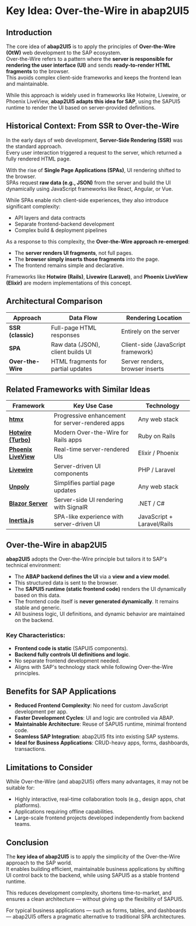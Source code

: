 # Key Idea: Over-the-Wire in abap2UI5

## Introduction

The core idea of **abap2UI5** is to apply the principles of **Over-the-Wire (OtW)** web development to the SAP ecosystem.  
Over-the-Wire refers to a pattern where the **server is responsible for rendering the user interface (UI)** and sends **ready-to-render HTML fragments** to the browser.  
This avoids complex client-side frameworks and keeps the frontend lean and maintainable.

While this approach is widely used in frameworks like Hotwire, Livewire, or Phoenix LiveView, **abap2UI5 adapts this idea for SAP**, using the SAPUI5 runtime to render the UI based on server-provided definitions.

## Historical Context: From SSR to Over-the-Wire

In the early days of web development, **Server-Side Rendering (SSR)** was the standard approach.  
Every user interaction triggered a request to the server, which returned a fully rendered HTML page.

With the rise of **Single Page Applications (SPAs)**, UI rendering shifted to the browser.  
SPAs request **raw data (e.g., JSON)** from the server and build the UI dynamically using JavaScript frameworks like React, Angular, or Vue.

While SPAs enable rich client-side experiences, they also introduce significant complexity:
- API layers and data contracts
- Separate frontend-backend development
- Complex build & deployment pipelines

As a response to this complexity, the **Over-the-Wire approach re-emerged**:
- The **server renders UI fragments**, not full pages.
- The **browser simply inserts those fragments** into the page.
- The frontend remains simple and declarative.

Frameworks like **Hotwire (Rails)**, **Livewire (Laravel)**, and **Phoenix LiveView (Elixir)** are modern implementations of this concept.

## Architectural Comparison

| Approach | Data Flow | Rendering Location |
|----------|-----------|-------------------|
| **SSR (classic)** | Full-page HTML responses | Entirely on the server |
| **SPA** | Raw data (JSON), client builds UI | Client-side (JavaScript framework) |
| **Over-the-Wire** | HTML fragments for partial updates | Server renders, browser inserts |

## Related Frameworks with Similar Ideas

| Framework | Key Use Case | Technology |
|-----------|--------------|------------|
| **[htmx](https://htmx.org/)** | Progressive enhancement for server-rendered apps | Any web stack |
| **[Hotwire (Turbo)](https://hotwired.dev/)** | Modern Over-the-Wire for Rails apps | Ruby on Rails |
| **[Phoenix LiveView](https://hexdocs.pm/phoenix_live_view)** | Real-time server-rendered UIs | Elixir / Phoenix |
| **[Livewire](https://livewire.laravel.com/)** | Server-driven UI components | PHP / Laravel |
| **[Unpoly](https://unpoly.com/)** | Simplifies partial page updates | Any web stack |
| **[Blazor Server](https://learn.microsoft.com/en-us/aspnet/core/blazor/)** | Server-side UI rendering with SignalR | .NET / C# |
| **[Inertia.js](https://inertiajs.com/)** | SPA-like experience with server-driven UI | JavaScript + Laravel/Rails |

## Over-the-Wire in abap2UI5

**abap2UI5** adopts the Over-the-Wire principle but tailors it to SAP's technical environment:

- The **ABAP backend defines the UI** via a **view and a view model**.
- This structured data is sent to the browser.
- The **SAPUI5 runtime (static frontend code)** renders the UI dynamically based on this data.
- The frontend code itself is **never generated dynamically**. It remains stable and generic.
- All business logic, UI definitions, and dynamic behavior are maintained on the backend.

### Key Characteristics:
- **Frontend code is static** (SAPUI5 components).
- **Backend fully controls UI definitions and logic**.
- No separate frontend development needed.
- Aligns with SAP's technology stack while following Over-the-Wire principles.

## Benefits for SAP Applications

- **Reduced Frontend Complexity**: No need for custom JavaScript development per app.
- **Faster Development Cycles**: UI and logic are controlled via ABAP.
- **Maintainable Architecture**: Reuse of SAPUI5 runtime, minimal frontend code.
- **Seamless SAP Integration**: abap2UI5 fits into existing SAP systems.
- **Ideal for Business Applications**: CRUD-heavy apps, forms, dashboards, transactions.

## Limitations to Consider

While Over-the-Wire (and abap2UI5) offers many advantages, it may not be suitable for:
- Highly interactive, real-time collaboration tools (e.g., design apps, chat platforms).
- Applications requiring offline capabilities.
- Large-scale frontend projects developed independently from backend teams.

## Conclusion

The **key idea of abap2UI5** is to apply the simplicity of the Over-the-Wire approach to the SAP world.  
It enables building efficient, maintainable business applications by shifting UI control back to the backend, while using SAPUI5 as a stable frontend runtime.

This reduces development complexity, shortens time-to-market, and ensures a clean architecture — without giving up the flexibility of SAPUI5.

For typical business applications — such as forms, tables, and dashboards — abap2UI5 offers a pragmatic alternative to traditional SPA architectures.
